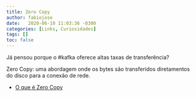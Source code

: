 ```yaml
---
title: Zero Copy
author: fabiojose
date:   2020-06-10 11:03:36 -0300
categories: [Links, Curiosidades]
tags: []
toc: false
---
```


Já pensou porque o #kafka oferece altas taxas de transferência?

Zero Copy: uma abordagem onde os bytes são transferidos diretamentos do disco para a conexão de rede.

- [O que é Zero Copy](https://en.wikipedia.org/wiki/Zero-copy)